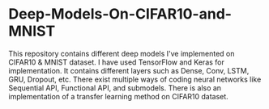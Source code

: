 # Deep-Models-On-CIFAR10-and-MNIST
This repository contains different deep models I've implemented on CIFAR10 &amp; MNIST dataset.
I have used TensorFlow and Keras for implementation.
It contains different layers such as Dense, Conv, LSTM, GRU, Dropout, etc.
There exist multiple ways of coding neural networks like Sequential API, Functional API, and submodels.
There is also an implementation of a transfer learning method on CIFAR10 dataset.
